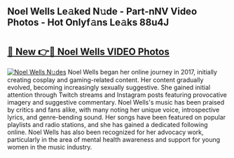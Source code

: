 ## Noel Wells Le𝚊ked N𝚞de - Part-nNV Video Photos - Hot Onlyf𝚊ns Le𝚊ks 88u4J

# <h2><a href="http://ab43985.deff.icu/?id=Noel+Wells">🔗 New 👉🔴 Noel Wells VIDEO Photos</a></h2>

[![Noel Wells N𝚞des](https://i.imgur.com/rIISA9y.gif)](http://ab43985.deff.icu/?id=Noel+Wells)
Noel Wells began her online journey in 2017, initially creating cosplay and gaming-related content. Her content gradually evolved, becoming increasingly sexually suggestive. She gained initial attention through Twitch streams and Instagram posts featuring provocative imagery and suggestive commentary. Noel Wells's music has been praised by critics and fans alike, with many noting her unique voice, introspective lyrics, and genre-bending sound. Her songs have been featured on popular playlists and radio stations, and she has gained a dedicated following online. Noel Wells has also been recognized for her advocacy work, particularly in the area of mental health awareness and support for young women in the music industry.
